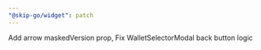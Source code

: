 ```yaml
---
"@skip-go/widget": patch
---
```


Add arrow maskedVersion prop, Fix WalletSelectorModal back button logic
